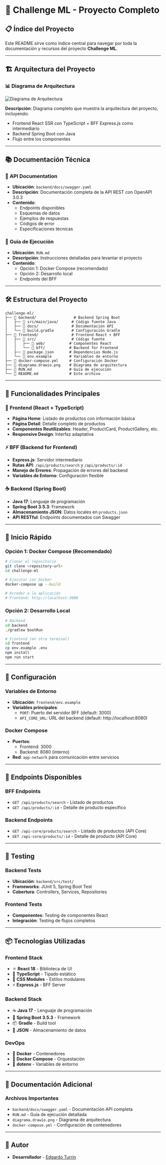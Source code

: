 # 🚀 Challenge ML - Proyecto Completo

## 📋 Índice del Proyecto

Este README sirve como índice central para navegar por toda la documentación y recursos del proyecto **Challenge ML**.

---

## 🏗️ **Arquitectura del Proyecto**

### 📊 Diagrama de Arquitectura
![Diagrama de Arquitectura](diagrama.drawio.png)

**Descripción**: Diagrama completo que muestra la arquitectura del proyecto, incluyendo:
- Frontend React SSR con TypeScript + BFF Express.js como intermediario
- Backend Spring Boot con Java
- Flujo entre los componentes

---

## 📚 **Documentación Técnica**

### 🔧 **API Documentation**
- **Ubicación**: `backend/docs/swagger.yaml`
- **Descripción**: Documentación completa de la API REST con OpenAPI 3.0.3
- **Contenido**:
  - Endpoints disponibles
  - Esquemas de datos
  - Ejemplos de respuestas
  - Códigos de error
  - Especificaciones técnicas

### 🚀 **Guía de Ejecución**
- **Ubicación**: `RUN.md`
- **Descripción**: Instrucciones detalladas para levantar el proyecto
- **Contenido**:
  - Opción 1: Docker Compose (recomendado)
  - Opción 2: Desarrollo local
  - Endpoints del BFF

---

## 🛠️ **Estructura del Proyecto**

```
challenge-ml/
├── 📁 backend/                 # Backend Spring Boot
│   ├── 📁 src/main/java/      # Código fuente Java
│   ├── 📁 docs/               # Documentación API
│   └── 📄 build.gradle        # Configuración Gradle
├── 📁 frontend/               # Frontend React + BFF
│   ├── 📁 src/                # Código fuente
│   │   ├── 📁 web/           # Componentes React
│   │   └── 📁 bff/           # Backend for Frontend
│   ├── 📄 package.json       # Dependencias Node.js
│   └── 📄 env.example        # Variables de entorno
├── 📄 docker-compose.yml     # Configuración Docker
├── 📄 diagrama.drawio.png    # Diagrama de arquitectura
├── 📄 RUN.md                 # Guía de ejecución
└── 📄 README.md              # Este archivo
```

---

## 🎯 **Funcionalidades Principales**

### 📱 **Frontend (React + TypeScript)**
- **Página Home**: Listado de productos con información básica
- **Página Detail**: Detalle completo de productos
- **Componentes Reutilizables**: Header, ProductCard, ProductGallery, etc.
- **Responsive Design**: Interfaz adaptativa

### ⚡ **BFF (Backend for Frontend)**
- **Express.js**: Servidor intermediario
- **Rutas API**: `/api/products/search` y `/api/products/:id`
- **Manejo de Errores**: Propagación de errores del backend
- **Variables de Entorno**: Configuración flexible

### ☕ **Backend (Spring Boot)**
- **Java 17**: Lenguaje de programación
- **Spring Boot 3.5.3**: Framework
- **Almacenamiento JSON**: Datos locales en `products.json`
- **API RESTful**: Endpoints documentados con Swagger

---

## 🚀 **Inicio Rápido**

### Opción 1: Docker Compose (Recomendado)
```bash
# Clonar el repositorio
git clone <repository-url>
cd challenge-ml

# Ejecutar con Docker
docker-compose up --build

# Acceder a la aplicación
# Frontend: http://localhost:3000
```

### Opción 2: Desarrollo Local
```bash
# Backend
cd backend
./gradlew bootRun

# Frontend (en otra terminal)
cd frontend
cp env.example .env
npm install
npm run start
```

---

## 🔧 **Configuración**

### Variables de Entorno
- **Ubicación**: `frontend/env.example`
- **Variables principales**:
  - `PORT`: Puerto del servidor BFF (default: 3000)
  - `API_CORE_URL`: URL del backend (default: http://localhost:8080)

### Docker Compose
- **Puertos**:
  - Frontend: 3000
  - Backend: 8080 (interno)
- **Red**: `app-network` para comunicación entre servicios

---

## 📖 **Endpoints Disponibles**

### BFF Endpoints
- `GET /api/products/search` - Listado de productos
- `GET /api/products/:id` - Detalle de producto específico

### Backend Endpoints
- `GET /api-core/products/search` - Listado de productos (API Core)
- `GET /api-core/products/:id` - Detalle de producto (API Core)

---

## 🧪 **Testing**

### Backend Tests
- **Ubicación**: `backend/src/test/`
- **Frameworks**: JUnit 5, Spring Boot Test
- **Cobertura**: Controllers, Services, Repositories

### Frontend Tests
- **Componentes**: Testing de componentes React
- **Integración**: Testing de flujos completos

---

## 📦 **Tecnologías Utilizadas**

### Frontend Stack
- ⚛️ **React 18** - Biblioteca de UI
- 📘 **TypeScript** - Tipado estático
- 🎨 **CSS Modules** - Estilos modulares
- ⚡ **Express.js** - BFF Server

### Backend Stack
- ☕ **Java 17** - Lenguaje de programación
- 🌱 **Spring Boot 3.5.3** - Framework
- 📦 **Gradle** - Build tool
- 📄 **JSON** - Almacenamiento de datos

### DevOps
- 🐳 **Docker** - Contenedores
- 🐳 **Docker Compose** - Orquestación
- 🔧 **dotenv** - Variables de entorno

---

## 📝 **Documentación Adicional**

### Archivos Importantes
- `backend/docs/swagger.yaml` - Documentación API completa
- `RUN.md` - Guía de ejecución detallada
- `diagrama.drawio.png` - Diagrama de arquitectura
- `docker-compose.yml` - Configuración de contenedores

---

## 👥 **Autor**

- **Desarrollador** - [Edgardo Turrin](https://github.com/edgarturrin)
